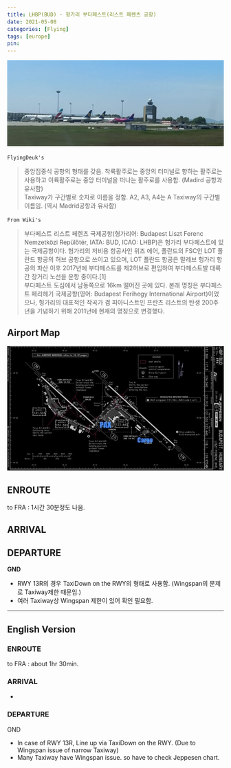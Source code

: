 ```yaml
---
title: LHBP(BUD) - 헝가리 부다페스트(리스트 페렌츠 공항)
date: 2021-05-08
categories: [Flying]
tags: [europe]
pin:
---
```


![bud](/img/flying/airport/bud.jpg)

`FlyingDeuk's`
>중앙집중식 공항의 형태를 갖음. 착륙활주로는 중앙의 터미널로 향하는 활주로는 사용하고 이륙활주로는 중앙 터미널을 떠나는 활주로를 사용함. (Madird 공항과 유사함) <br>
Taxiway가 구간별로 숫자로 이름을 정함. A2, A3, A4는 A Taxiway의 구간별 이름임. (역시 Madrid공항과 유사함) <br>


`From Wiki's`
>부다페스트 리스트 페렌츠 국제공항(헝가리어: Budapest Liszt Ferenc Nemzetközi Repülőtér, IATA: BUD, ICAO: LHBP)은 헝가리 부다페스트에 있는 국제공항이다. 헝가리의 저비용 항공사인 위즈 에어, 폴란드의 FSC인 LOT 폴란드 항공의 허브 공항으로 쓰이고 있으며, LOT 폴란드 항공은 말레브 헝가리 항공의 파산 이후 2017년에 부다페스트를 제2허브로 편입하여 부다페스트발 대륙간 장거리 노선을 운항 중이다.[1]<br>
부다페스트 도심에서 남동쪽으로 16km 떨어진 곳에 있다. 본래 명칭은 부다페스트 페리헤기 국제공항(영어: Budapest Ferihegy International Airport)이었으나, 헝가리의 대표적인 작곡가 겸 피아니스트인 프란츠 리스트의 탄생 200주년을 기념하기 위해 2011년에 현재의 명칭으로 변경했다.

## Airport Map
![bud](/img/flying/airport/bud_ap.jpg)


## ENROUTE
to FRA : 1시간 30분정도 나옴.

## ARRIVAL

## DEPARTURE
**GND**
- RWY 13R의 경우 TaxiDown on the RWY의 형태로 사용함. (Wingspan의 문제로 Taxiway제한 때문임.)
- 여러 Taxiway상 Wingspan 제한이 있어 확인 필요함.

-------------

## English Version

### ENROUTE
to FRA : about 1hr 30min.

### ARRIVAL
-

### DEPARTURE
GND
- In case of RWY 13R, Line up via TaxiDown on the RWY. (Due to Wingspan issue of narrow Taxiway)
- Many Taxiway have Wingspan issue. so have to check Jeppesen chart.
